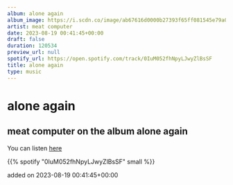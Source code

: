 ```yaml
---
album: alone again
album_image: https://i.scdn.co/image/ab67616d0000b27393f65ff081545e79a0ae56a3
artist: meat computer
date: 2023-08-19 00:41:45+00:00
draft: false
duration: 120534
preview_url: null
spotify_url: https://open.spotify.com/track/0IuM052fhNpyLJwyZlBsSF
title: alone again
type: music
---
```



# alone again

## meat computer on the album alone again

You can listen [here](https://open.spotify.com/track/0IuM052fhNpyLJwyZlBsSF)

{{% spotify "0IuM052fhNpyLJwyZlBsSF" small %}}

added on 2023-08-19 00:41:45+00:00